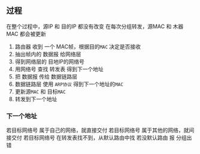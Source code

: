 ##  过程
在整个过程中，源IP 和 目的IP 都没有改变
在每次分组转发，源MAC 和 木器MAC 都会被更新

1. 路由器 收到 一个 MAC帧，根据目的`MAC` 决定是否接收
2. 抽出帧内的 数据报 给网络层
3. 得到网络层的 目地IP的网络号
4. 用网络号 查找 转发表 得到下一个地址
5. 把 数据报 传给 数据链路层
6. 数据链路层 使用 `ARP协议` 得到下一个地址的`MAC`
7. 更新源`MAC` 和 目标`MAC`  
8. 转发到下一个地址 
 


###   下一个地址
若目标网络号 属于自己的网络，就直接交付
若目标网络号 属于其他的网络，就间接交付
若目标网络号 在转发表找不到，从默认路由中找
若没默认路由 报 分组出错
